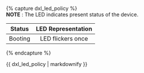 {% capture dxl_led_policy %}  
**NOTE** : The LED indicates present status of the device.

| Status  | LED Representation |
|:-------:|:------------------:|
| Booting | LED flickers once  |

{% endcapture %}
<div class="notice">{{ dxl_led_policy | markdownify }}</div>
